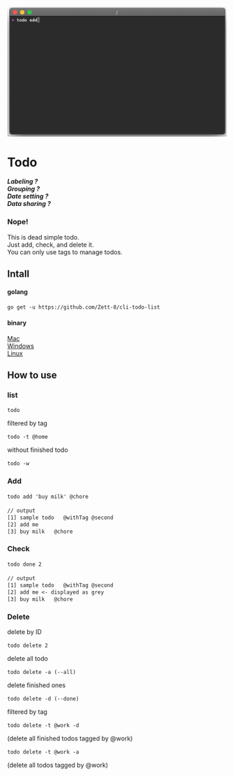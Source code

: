 <div align="center"><img src="https://github.com/Zett-8/images/blob/master/cli-todo/sample.gif" /></div>

# Todo
***Labeling ?***  
***Grouping ?***  
***Date setting ?***  
***Data sharing ?***  

### **Nope!**

This is dead simple todo.  
Just add, check, and delete it.  
You can only use tags to manage todos.


## Intall 

#### golang
```terminal 
go get -u https://github.com/Zett-8/cli-todo-list
```

#### binary
[Mac](https://github.com/Zett-8/cli-todo-list/releases/tag/mac)  
[Windows](https://github.com/Zett-8/cli-todo-list/releases/tag/window)  
[Linux](https://github.com/Zett-8/cli-todo-list/releases/tag/linux)  


## How to use

### list
```terminal
todo
```

filtered by tag
```terminal
todo -t @home
```

without finished todo
```terminal
todo -w
```
### Add
```terminal
todo add 'buy milk' @chore

// output
[1] sample todo   @withTag @second
[2] add me   
[3] buy milk   @chore
```

### Check
```terminal
todo done 2

// output
[1] sample todo   @withTag @second
[2] add me <- displayed as grey
[3] buy milk   @chore
```

### Delete
delete by ID
```terminal
todo delete 2
```

delete all todo
```terminal
todo delete -a (--all)
```

delete finished ones
```terminal 
todo delete -d (--done)
```

filtered by tag
```terminal
todo delete -t @work -d
```
(delete all finished todos tagged by @work)

```terminal
todo delete -t @work -a
```
(delete all todos tagged by @work)
